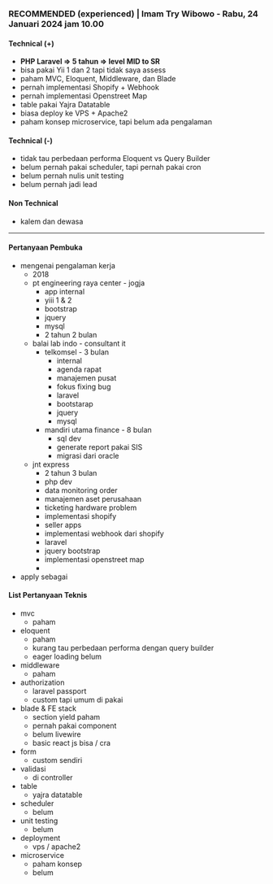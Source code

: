 ### **RECOMMENDED (experienced)** | Imam Try Wibowo - Rabu, 24 Januari 2024 jam 10.00

#### Technical (+) 

- **PHP Laravel => 5 tahun => level MID to SR**  
- bisa pakai Yii 1 dan 2 tapi tidak saya assess
- paham MVC, Eloquent, Middleware, dan Blade
- pernah implementasi Shopify + Webhook
- pernah implementasi Openstreet Map
- table pakai Yajra Datatable
- biasa deploy ke VPS + Apache2
- paham konsep microservice, tapi belum ada pengalaman

#### Technical (-)  

- tidak tau perbedaan performa Eloquent vs Query Builder
- belum pernah pakai scheduler, tapi pernah pakai cron
- belum pernah nulis unit testing
- belum pernah jadi lead

#### Non Technical  

- kalem dan dewasa

---

#### Pertanyaan Pembuka

- mengenai pengalaman kerja  
	- 2018
	- pt engineering raya center - jogja
		- app internal
		- yiii 1  & 2
		- bootstrap
		- jquery
		- mysql
		- 2 tahun 2 bulan
	- balai lab indo - consultant it
		- telkomsel - 3 bulan
			- internal
			- agenda rapat
			- manajemen pusat
			- fokus fixing bug
			- laravel
			- bootstarap
			- jquery
			- mysql
		- mandiri utama finance - 8 bulan
			- sql dev
			- generate report pakai SIS
			- migrasi dari oracle
	- jnt express
		- 2 tahun 3 bulan
		- php dev
		- data monitoring order
		- manajemen aset perusahaan
		- ticketing hardware problem 
		- implementasi shopify
		- seller apps
		- implementasi webhook dari shopify
		- laravel
		- jquery bootstrap
		- implementasi openstreet map
		- 
- apply sebagai


#### List Pertanyaan Teknis

- mvc
	- paham
- eloquent
	- paham
	- kurang tau perbedaan performa dengan query builder
	- eager loading belum
- middleware
	- paham
- authorization
	- laravel passport
	- custom tapi umum di pakai
- blade & FE stack
	- section yield paham
	- pernah pakai component
	- belum livewire
	- basic react js bisa / cra
- form
	- custom sendiri
- validasi
	- di controller
- table
	- yajra datatable
- scheduler
	- belum
- unit testing
	- belum
- deployment
	- vps / apache2
- microservice
	- paham konsep
	- belum